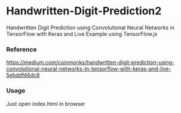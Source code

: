 # Handwritten-Digit-Prediction2
Handwritten Digit Prediction using Convolutional Neural Networks in TensorFlow with Keras and Live Example using TensorFlow.js

### Reference
https://medium.com/coinmonks/handwritten-digit-prediction-using-convolutional-neural-networks-in-tensorflow-with-keras-and-live-5ebddf46dc8

### Usage
Just open index.html in browser
